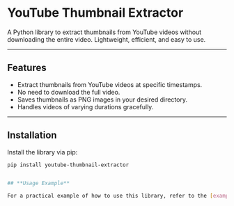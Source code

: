 # **YouTube Thumbnail Extractor**

A Python library to extract thumbnails from YouTube videos without downloading the entire video. Lightweight, efficient, and easy to use.

---

## **Features**

- Extract thumbnails from YouTube videos at specific timestamps.
- No need to download the full video.
- Saves thumbnails as PNG images in your desired directory.
- Handles videos of varying durations gracefully.

---

## **Installation**

Install the library via pip:

```bash
pip install youtube-thumbnail-extractor


## **Usage Example**

For a practical example of how to use this library, refer to the [example.py](example.py) file. This script demonstrates how to extract thumbnails from a YouTube video using the library.